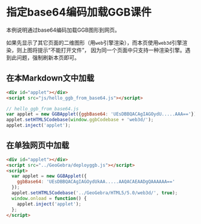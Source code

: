 # 指定base64编码加载GGB课件

本例说明通过base64编码加载GGB图形到网页。

<div id="applet"></div>
<script src="js/hello_ggb_from_base64.js"></script>

如果先显示了其它页面的二维图形（用`web`引擎渲染），而本页使用`web3d`引擎渲染，则上图将提示“不能打开文件”，
因为同一个页面中只支持一种渲染引擎。遇到此问题，强制刷新本页即可。

## 在本Markdown文中加载

```html
<div id="applet"></div>
<script src="js/hello_ggb_from_base64.js"></script>
```

```js
// hello_ggb_from_base64.js
var applet = new GGBApplet({ggbBase64: 'UEsDBBQACAgIAGOydU.....AAA=='});
applet.setHTML5Codebase(window.ggbCodebase + 'web3d/');
applet.inject('applet');
```

## 在单独网页中加载

```html
<div id="applet"></div>
<script src="../GeoGebra/deployggb.js"></script>
<script>
  var applet = new GGBApplet({
    ggbBase64: 'UEsDBBQACAgIAGOydUkAA.....AAQACAEAADgQAAAAAA=='
  });
  applet.setHTML5Codebase('../GeoGebra/HTML5/5.0/web3d/', true);
  window.onload = function() {
    applet.inject('applet');
  };
</script>
```
